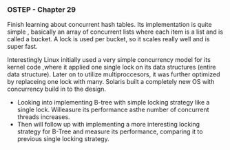 ### OSTEP - Chapter 29

Finish learning about concurrent hash tables. Its implementation is quite simple , basically an array of concurrent lists where each item is a list and is called a bucket. A lock is used per bucket, so it scales really well and is super fast.

Interestingly Linux initially used a very simple concurrency model for its kernel code ,where it applied one single lock on its data structures (entire data structure). Later on to utilize multiproccesors, it was further optimized  by replaceing one lock with many. Solaris built a completely new OS with concurrency build in to the design.

- Looking into implementing  B-tree with simple locking strategy like a single lock. Willeasure its performance asthe number of concurrent threads increases.
- Then will follow up with implementing a more interesting locking strategy for B-Tree and measure its performance, comparing it to previous single locking strategy.
